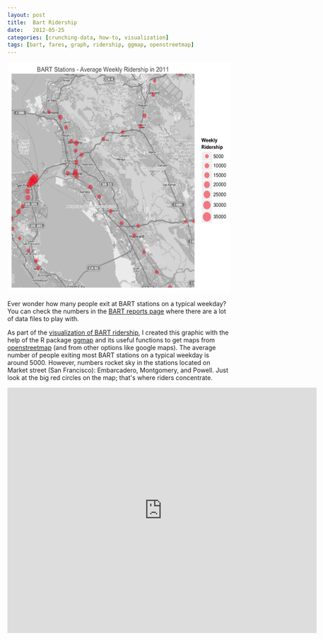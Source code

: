 ```yaml
---
layout: post
title:  Bart Ridership
date:   2012-05-25
categories: [crunching-data, how-to, visualization]
tags: [bart, fares, graph, ridership, ggmap, openstreetmap]
---
```


<img class="centered" title="Bart_ggmap_openstreetmap" 
src="/images/bart_ggmap_openstreetmap.png" alt="Bart ggmap openstreetmap" width="580" height="520" />

Ever wonder how many people exit at BART stations on a typical weekday? You can check 
the numbers in the <a title="bart reports" href="http://www.bart.gov/about/reports/index.aspx" 
target="_blank">BART reports page</a> where there are a lot of data files to play with. 

<!--more-->

As part of the <a title="bart riderships" href="https://docs.google.com/presentation/d/1B9tFbVbN3LleTd_nVkqq24RUL9oPAeo7w3vQ3PcMZYw/pub?start=false&amp;loop=false&amp;delayms=3000" target="_blank">visualization of BART ridership</a>, 
I created this graphic with the help of the R package 
<a title="ggmap" href="http://cran.r-project.org/web/packages/ggmap/index.html" target="_blank">ggmap</a> and 
its useful functions to get maps from 
<a title="openstreetmap" href="http://www.openstreetmap.org/" target="_blank">openstreetmap</a> 
(and from other options like google maps). The average number of people exiting most 
BART stations on a typical weekday is around 5000. 
However, numbers rocket sky in the stations located on Market street (San Francisco): 
Embarcadero, Montgomery, and Powell. Just look at the big red circles on the map; 
that's where riders concentrate.

<iframe src="https://docs.google.com/presentation/d/1B9tFbVbN3LleTd_nVkqq24RUL9oPAeo7w3vQ3PcMZYw/embed?start=false&loop=false&delayms=3000" frameborder="0" width="700" height="554" allowfullscreen="true" mozallowfullscreen="true" webkitallowfullscreen="true"></iframe>